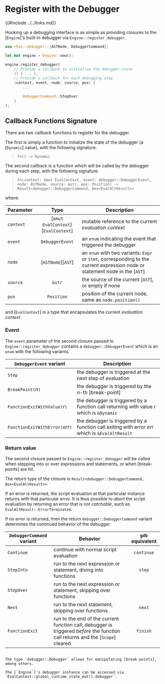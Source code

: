 Register with the Debugger
==========================

{{#include ../../links.md}}

Hooking up a debugging interface is as simple as providing closures to the [`Engine`]'s built-in
debugger via `Engine::register_debugger`.

```rust
use rhai::debugger::{ASTNode, DebuggerCommand};

let mut engine = Engine::new();

engine.register_debugger(
    // Provide a callback to initialize the debugger state
    || { ... },
    // Provide a callback for each debugging step
    |context, event, node, source, pos| {
        ...

        DebuggerCommand::StepOver
    }
);
```


Callback Functions Signature
----------------------------

There are two callback functions to register for the debugger.

The first is simply a function to initialize the state of the debugger (a [`Dynamic`] value),
with the following signature.

> `Fn() -> Dynamic`

The second callback is a function which will be called by the debugger during each step, with the
following signature.

> `Fn(context: &mut EvalContext, event: debugger::DebuggerEvent, node: ASTNode, source: &str, pos: Position) -> Result<debugger::DebuggerCommand, Box<EvalAltResult>>`

where:

| Parameter |                Type                 | Description                                                                                                                  |
| --------- | :---------------------------------: | ---------------------------------------------------------------------------------------------------------------------------- |
| `context` | [`&mut EvalContext`][`EvalContext`] | mutable reference to the current _evaluation context_                                                                        |
| `event`   |           `DebuggerEvent`           | an `enum` indicating the event that triggered the debugger                                                                   |
| `node`    |         [`ASTNode`][`AST`]          | an `enum` with two variants: `Expr` or `Stmt`, corresponding to the current expression node or statement node in the [`AST`] |
| `source`  |               `&str`                | the source of the current [`AST`], or empty if none                                                                          |
| `pos`     |             `Position`              | position of the current node, same as `node.position()`                                                                      |

and [`EvalContext`] is a type that encapsulates the current _evaluation context_.

### Event

The `event` parameter of the second closure passed to `Engine::register_debugger` contains a
`debugger::DebuggerEvent` which is an `enum` with the following variants.

| `DebuggerEvent` variant          | Description                                                                                     |
| -------------------------------- | ----------------------------------------------------------------------------------------------- |
| `Step`                           | the debugger is triggered at the next step of evaluation                                        |
| `BreakPoint(`_n_`)`              | the debugger is triggered by the _n_-th [break-point]                                           |
| `FunctionExitWithValue(`_r_`)`   | the debugger is triggered by a function call returning with value _r_ which is `&Dynamic`       |
| `FunctionExitWithError(`_err_`)` | the debugger is triggered by a function call exiting with error _err_ which is `&EvalAltResult` |

### Return value

The second closure passed to `Engine::register_debugger` will be called when stepping into or over
expressions and statements, or when [break-points] are hit.

The return type of the closure is `Result<debugger::DebuggerCommand, Box<EvalAltResult>>`.

If an error is returned, the script evaluation at that particular instance returns with that
particular error. It is thus possible to _abort_ the script evaluation by returning an error that is
not _catchable_, such as `EvalAltResult::ErrorTerminated`.

If no error is returned, then the return `debugger::DebuggerCommand` variant determines the
continued behavior of the debugger.

| `DebuggerCommand` variant | Behavior                                                                                                                        | `gdb` equivalent |
| ------------------------- | ------------------------------------------------------------------------------------------------------------------------------- | :--------------: |
| `Continue`                | continue with normal script evaluation                                                                                          |    `continue`    |
| `StepInto`                | run to the next expression or statement, diving into functions                                                                  |      `step`      |
| `StepOver`                | run to the next expression or statement, skipping over functions                                                                |                  |
| `Next`                    | run to the next statement, skipping over functions                                                                              |      `next`      |
| `FunctionExit`            | run to the end of the current function call; debugger is triggered _before_ the function call returns and the [`Scope`] cleared |     `finish`     |


~~~admonish tip.small "The `Debugger`"

The type `debugger::Debugger` allows for manipulating [break-points], among others.

The [`Engine`]'s debugger instance can be accessed via `EvalContext::global_runtime_state_mut().debugger`.
~~~
